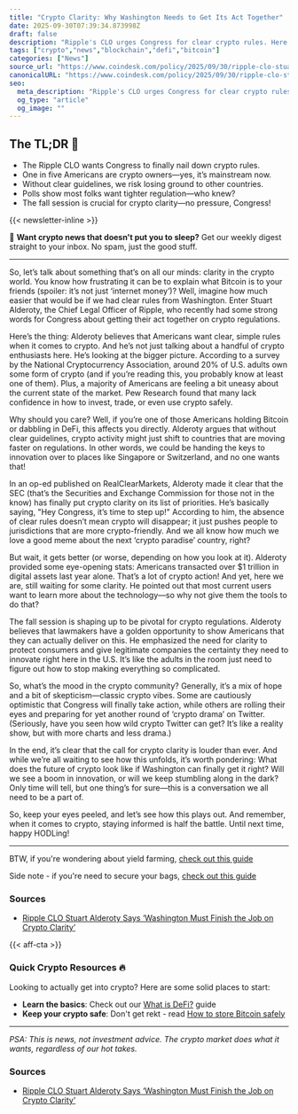 ```yaml
---
title: "Crypto Clarity: Why Washington Needs to Get Its Act Together"
date: 2025-09-30T07:39:34.873998Z
draft: false
description: "Ripple's CLO urges Congress for clear crypto rules. Here’s why Bitcoin and DeFi enthusiasts should care about U.S. regulations."
tags: ["crypto","news","blockchain","defi","bitcoin"]
categories: ["News"]
source_url: "https://www.coindesk.com/policy/2025/09/30/ripple-clo-stuart-alderoty-says-washington-must-finish-the-job-on-crypto-clarity"
canonicalURL: "https://www.coindesk.com/policy/2025/09/30/ripple-clo-stuart-alderoty-says-washington-must-finish-the-job-on-crypto-clarity"
seo:
  meta_description: "Ripple's CLO urges Congress for clear crypto rules. Here’s why Bitcoin and DeFi enthusiasts should care about U.S. regulations."
  og_type: "article"
  og_image: ""
---
```


## The TL;DR 📝

- The Ripple CLO wants Congress to finally nail down crypto rules.
- One in five Americans are crypto owners—yes, it’s mainstream now.
- Without clear guidelines, we risk losing ground to other countries.
- Polls show most folks want tighter regulation—who knew?
- The fall session is crucial for crypto clarity—no pressure, Congress!

{{< newsletter-inline >}}

📧 **Want crypto news that doesn't put you to sleep?** Get our weekly digest straight to your inbox. No spam, just the good stuff.

---

So, let’s talk about something that’s on all our minds: clarity in the crypto world. You know how frustrating it can be to explain what Bitcoin is to your friends (spoiler: it’s not just ‘internet money’)? Well, imagine how much easier that would be if we had clear rules from Washington. Enter Stuart Alderoty, the Chief Legal Officer of Ripple, who recently had some strong words for Congress about getting their act together on crypto regulations. 

Here’s the thing: Alderoty believes that Americans want clear, simple rules when it comes to crypto. And he’s not just talking about a handful of crypto enthusiasts here. He’s looking at the bigger picture. According to a survey by the National Cryptocurrency Association, around 20% of U.S. adults own some form of crypto (and if you’re reading this, you probably know at least one of them). Plus, a majority of Americans are feeling a bit uneasy about the current state of the market. Pew Research found that many lack confidence in how to invest, trade, or even use crypto safely. 

Why should you care? Well, if you’re one of those Americans holding Bitcoin or dabbling in DeFi, this affects you directly. Alderoty argues that without clear guidelines, crypto activity might just shift to countries that are moving faster on regulations. In other words, we could be handing the keys to innovation over to places like Singapore or Switzerland, and no one wants that! 

In an op-ed published on RealClearMarkets, Alderoty made it clear that the SEC (that’s the Securities and Exchange Commission for those not in the know) has finally put crypto clarity on its list of priorities. He’s basically saying, "Hey Congress, it’s time to step up!" According to him, the absence of clear rules doesn’t mean crypto will disappear; it just pushes people to jurisdictions that are more crypto-friendly. And we all know how much we love a good meme about the next ‘crypto paradise’ country, right?

But wait, it gets better (or worse, depending on how you look at it). Alderoty provided some eye-opening stats: Americans transacted over $1 trillion in digital assets last year alone. That’s a lot of crypto action! And yet, here we are, still waiting for some clarity. He pointed out that most current users want to learn more about the technology—so why not give them the tools to do that? 

The fall session is shaping up to be pivotal for crypto regulations. Alderoty believes that lawmakers have a golden opportunity to show Americans that they can actually deliver on this. He emphasized the need for clarity to protect consumers and give legitimate companies the certainty they need to innovate right here in the U.S. It’s like the adults in the room just need to figure out how to stop making everything so complicated. 

So, what’s the mood in the crypto community? Generally, it’s a mix of hope and a bit of skepticism—classic crypto vibes. Some are cautiously optimistic that Congress will finally take action, while others are rolling their eyes and preparing for yet another round of ‘crypto drama’ on Twitter. (Seriously, have you seen how wild crypto Twitter can get? It’s like a reality show, but with more charts and less drama.) 

In the end, it’s clear that the call for crypto clarity is louder than ever. And while we’re all waiting to see how this unfolds, it’s worth pondering: What does the future of crypto look like if Washington can finally get it right? Will we see a boom in innovation, or will we keep stumbling along in the dark? Only time will tell, but one thing’s for sure—this is a conversation we all need to be a part of. 

So, keep your eyes peeled, and let’s see how this plays out. And remember, when it comes to crypto, staying informed is half the battle. Until next time, happy HODLing!

---

BTW, if you're wondering about yield farming, [check out this guide](/pages/yield-farming-explained/)

Side note - if you're need to secure your bags, [check out this guide](/pages/how-to-store-bitcoin-safely/)

### Sources
- [Ripple CLO Stuart Alderoty Says ‘Washington Must Finish the Job on Crypto Clarity’](https://www.coindesk.com/policy/2025/09/30/ripple-clo-stuart-alderoty-says-washington-must-finish-the-job-on-crypto-clarity)

{{< aff-cta >}}

### Quick Crypto Resources 🔥

Looking to actually get into crypto? Here are some solid places to start:
- **Learn the basics**: Check out our [What is DeFi?](/pages/what-is-defi/) guide
- **Keep your crypto safe**: Don't get rekt - read [How to store Bitcoin safely](/pages/how-to-store-bitcoin-safely/)


---

_PSA: This is news, not investment advice. The crypto market does what it wants, regardless of our hot takes._

### Sources
- [Ripple CLO Stuart Alderoty Says ‘Washington Must Finish the Job on Crypto Clarity’](https://www.coindesk.com/policy/2025/09/30/ripple-clo-stuart-alderoty-says-washington-must-finish-the-job-on-crypto-clarity)

